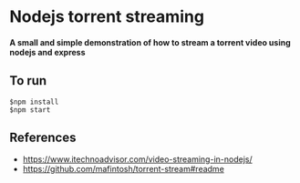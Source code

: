 # Nodejs torrent streaming

#### A small and simple demonstration of how to stream a torrent video using nodejs and express

## To run
```
$npm install
$npm start
```

## References
- https://www.itechnoadvisor.com/video-streaming-in-nodejs/
- https://github.com/mafintosh/torrent-stream#readme